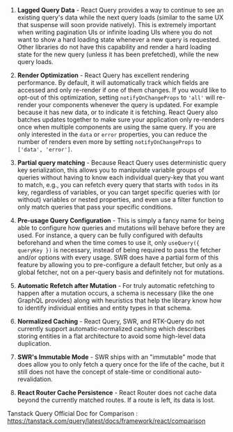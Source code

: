 1. **Lagged Query Data** - React Query provides a way to continue to see an existing query's data while the next query loads (similar to the same UX that suspense will soon provide natively). This is extremely important when writing pagination UIs or infinite loading UIs where you do not want to show a hard loading state whenever a new query is requested. Other libraries do not have this capability and render a hard loading state for the new query (unless it has been prefetched), while the new query loads.

2. **Render Optimization** - React Query has excellent rendering performance. By default, it will automatically track which fields are accessed and only re-render if one of them changes. If you would like to opt-out of this optimization, setting `notifyOnChangeProps` to `'all'` will re-render your components whenever the query is updated. For example because it has new data, or to indicate it is fetching. React Query also batches updates together to make sure your application only re-renders once when multiple components are using the same query. If you are only interested in the `data` or `error` properties, you can reduce the number of renders even more by setting `notifyOnChangeProps` to `['data', 'error']`.

3. **Partial query matching** - Because React Query uses deterministic query key serialization, this allows you to manipulate variable groups of queries without having to know each individual query-key that you want to match, e.g., you can refetch every query that starts with `todos` in its key, regardless of variables, or you can target specific queries with (or without) variables or nested properties, and even use a filter function to only match queries that pass your specific conditions.

4. **Pre-usage Query Configuration** - This is simply a fancy name for being able to configure how queries and mutations will behave before they are used. For instance, a query can be fully configured with defaults beforehand and when the time comes to use it, only `useQuery({ queryKey })` is necessary, instead of being required to pass the fetcher and/or options with every usage. SWR does have a partial form of this feature by allowing you to pre-configure a default fetcher, but only as a global fetcher, not on a per-query basis and definitely not for mutations.

5. **Automatic Refetch after Mutation** - For truly automatic refetching to happen after a mutation occurs, a schema is necessary (like the one GraphQL provides) along with heuristics that help the library know how to identify individual entities and entity types in that schema.

6. **Normalized Caching** - React Query, SWR, and RTK-Query do not currently support automatic-normalized caching which describes storing entities in a flat architecture to avoid some high-level data duplication.

7. **SWR's Immutable Mode** - SWR ships with an "immutable" mode that does allow you to only fetch a query once for the life of the cache, but it still does not have the concept of stale-time or conditional auto-revalidation.

8. **React Router Cache Persistence** - React Router does not cache data beyond the currently matched routes. If a route is left, its data is lost.



Tanstack Query Official Doc for Comparison :  https://tanstack.com/query/latest/docs/framework/react/comparison